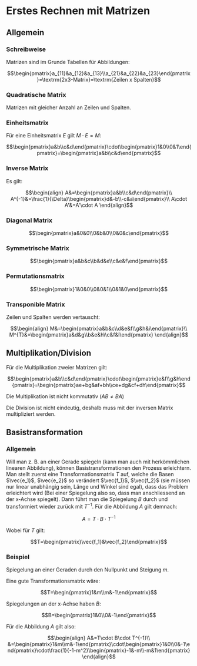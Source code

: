 # Erstes Rechnen mit Matrizen

## Allgemein

### Schreibweise

Matrizen sind im Grunde Tabellen für Abbildungen:

$$\begin{pmatrix}a_{11}&a_{12}&a_{13}\\a_{21}&a_{22}&a_{23}\end{pmatrix}=\textrm{2x3-Matrix}=\textrm{Zeilen x Spalten}$$

### Quadratische Matrix

Matrizen mit gleicher Anzahl an Zeilen und Spalten.

### Einheitsmatrix

Für eine Einheitsmatrix $E$ gilt $M\cdot E=M$:

$$\begin{pmatrix}a&b\\c&d\end{pmatrix}\cdot\begin{pmatrix}1&0\\0&1\end{pmatrix}=\begin{pmatrix}a&b\\c&d\end{pmatrix}$$

### Inverse Matrix

Es gilt:

$$\begin{align}
	A&=\begin{pmatrix}a&b\\c&d\end{pmatrix}\\
	A^{-1}&=\frac{1}{\Delta}\begin{pmatrix}d&-b\\-c&a\end{pmatrix}\\
	A\cdot A'&=A'\cdot A
\end{align}$$

### Diagonal Matrix

$$\begin{pmatrix}a&0&0\\0&b&0\\0&0&c\end{pmatrix}$$

### Symmetrische Matrix

$$\begin{pmatrix}a&b&c\\b&d&e\\c&e&f\end{pmatrix}$$

### Permutationsmatrix

$$\begin{pmatrix}1&0&0\\0&0&1\\0&1&0\end{pmatrix}$$

### Transponible Matrix

Zeilen und Spalten werden vertauscht:

$$\begin{align}
	M&=\begin{pmatrix}a&b&c\\d&e&f\\g&h&i\end{pmatrix}\\
	M^{T}&=\begin{pmatrix}a&d&g\\b&e&h\\c&f&i\end{pmatrix}
\end{align}$$

## Multiplikation/Division

Für die Multiplikation zweier Matrizen gilt:

$$\begin{pmatrix}a&b\\c&d\end{pmatrix}\cdot\begin{pmatrix}e&f\\g&h\end{pmatrix}=\begin{pmatrix}ae+bg&af+bh\\ce+dg&cf+dh\end{pmatrix}$$

Die Multiplikation ist nicht kommutativ ($AB\not=BA$)

Die Division ist nicht eindeutig, deshalb muss mit der inversen Matrix multipliziert werden.

## Basistransformation

### Allgemein

Will man z. B. an einer Gerade spiegeln (kann man auch mit herkömmlichen linearen Abbildung), können Basistransformationen den Prozess erleichtern. Man stellt zuerst eine Transformationsmatrix $T$ auf, welche die Basen $\vec{e_1}$, $\vec{e_2}$ so verändert $\vec{f_1}$, $\vec{f_2}$ (sie müssen nur linear unabhängig sein, Länge und Winkel sind egal), dass das Problem erleichtert wird (Bei einer Spiegelung also so, dass man anschliessend an der x-Achse spiegelt). Dann führt man die Spiegelung $B$ durch und transformiert wieder zurück mit $T^{-1}$. Für die Abbildung $A$ gilt demnach:

$$A=T\cdot B\cdot T^{-1}$$

Wobei für $T$ gilt:

$$T=\begin{pmatrix}\vec{f_1}&\vec{f_2}\end{pmatrix}$$

### Beispiel

Spiegelung an einer Geraden durch den Nullpunkt und Steigung $m$.

Eine gute Transformationsmatrix wäre:

$$T=\begin{pmatrix}1&m\\m&-1\end{pmatrix}$$

Spiegelungen an der x-Achse haben $B$:

$$B=\begin{pmatrix}1&0\\0&-1\end{pmatrix}$$

Für die Abbildung $A$ gilt also:

$$\begin{align}
	A&=T\cdot B\cdot T^{-1}\\
	&=\begin{pmatrix}1&m\\m&-1\end{pmatrix}\cdot\begin{pmatrix}1&0\\0&-1\end{pmatrix}\cdot\frac{1}{-1-m^2}\begin{pmatrix}-1&-m\\-m&1\end{pmatrix}
\end{align}$$

